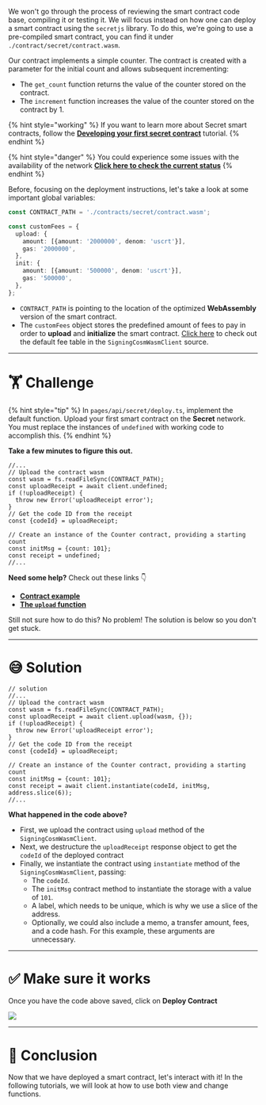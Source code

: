 We won't go through the process of reviewing the smart contract code base, compiling it or testing it. We will focus instead on how one can deploy a smart contract using the `secretjs` library. To do this, we're going to use a pre-compiled smart contract, you can find it under `./contract/secret/contract.wasm`.

Our contract implements a simple counter. The contract is created with a parameter for the initial count and allows subsequent incrementing:

- The `get_count` function returns the value of the counter stored on the contract.
- The `increment` function increases the value of the counter stored on the contract by 1.

{% hint style="working" %}
If you want to learn more about Secret smart contracts, follow the [**Developing your first secret contract**](https://learn.figment.io/tutorials/creating-a-secret-contract-from-scratch) tutorial.
{% endhint %}

{% hint style="danger" %}
You could experience some issues with the availability of the network [**Click here to check the current status**](https://secretnodes.com/secret/chains/holodeck-2)
{% endhint %}

Before, focusing on the deployment instructions, let's take a look at some important global variables:

```typescript
const CONTRACT_PATH = './contracts/secret/contract.wasm';

const customFees = {
  upload: {
    amount: [{amount: '2000000', denom: 'uscrt'}],
    gas: '2000000',
  },
  init: {
    amount: [{amount: '500000', denom: 'uscrt'}],
    gas: '500000',
  },
};
```

- `CONTRACT_PATH` is pointing to the location of the optimized **WebAssembly** version of the smart contract.
- The `customFees` object stores the predefined amount of fees to pay in order to **upload** and **initialize** the smart contract. [Click here](https://github.com/enigmampc/SecretNetwork/blob/7adccb9a09579a564fc90173cc9509d88c46d114/cosmwasm-js/packages/sdk/src/signingcosmwasmclient.ts#L48) to check out the default fee table in the `SigningCosmWasmClient` source.

---

# 🏋️ Challenge

{% hint style="tip" %}
In `pages/api/secret/deploy.ts`, implement the default function. Upload your first smart contract on the **Secret** network. You must replace the instances of `undefined` with working code to accomplish this.
{% endhint %}

**Take a few minutes to figure this out.**

```tsx
//...
// Upload the contract wasm
const wasm = fs.readFileSync(CONTRACT_PATH);
const uploadReceipt = await client.undefined;
if (!uploadReceipt) {
  throw new Error('uploadReceipt error');
}
// Get the code ID from the receipt
const {codeId} = uploadReceipt;

// Create an instance of the Counter contract, providing a starting count
const initMsg = {count: 101};
const receipt = undefined;
//...
```

**Need some help?** Check out these links 👇

- [**Contract example**](https://github.com/enigmampc/SecretJS-Templates/tree/master/5_contracts)
- [**The `upload` function**](https://github.com/enigmampc/SecretNetwork/blob/7adccb9a09579a564fc90173cc9509d88c46d114/cosmwasm-js/packages/sdk/src/signingcosmwasmclient.ts#L208)

Still not sure how to do this? No problem! The solution is below so you don't get stuck.

---

# 😅 Solution

```tsx
// solution
//...
// Upload the contract wasm
const wasm = fs.readFileSync(CONTRACT_PATH);
const uploadReceipt = await client.upload(wasm, {});
if (!uploadReceipt) {
  throw new Error('uploadReceipt error');
}
// Get the code ID from the receipt
const {codeId} = uploadReceipt;

// Create an instance of the Counter contract, providing a starting count
const initMsg = {count: 101};
const receipt = await client.instantiate(codeId, initMsg, address.slice(6));
//...
```

**What happened in the code above?**

- First, we upload the contract using `upload` method of the `SigningCosmWasmClient`.
- Next, we destructure the `uploadReceipt` response object to get the `codeId` of the deployed contract
- Finally, we instantiate the contract using `instantiate` method of the `SigningCosmWasmClient`, passing:
  - The `codeId`.
  - The `initMsg` contract method to instantiate the storage with a value of `101`.
  - A label, which needs to be unique, which is why we use a slice of the address.
  - Optionally, we could also include a memo, a transfer amount, fees, and a code hash. For this example, these arguments are unnecessary.

---

# ✅ Make sure it works

Once you have the code above saved, click on **Deploy Contract**

![](https://raw.githubusercontent.com/figment-networks/learn-web3-dapp/main/markdown/__images__/secret/secret-deploy.gif)

---

# 🏁 Conclusion

Now that we have deployed a smart contract, let's interact with it! In the following tutorials, we will look at how to use both view and change functions.
